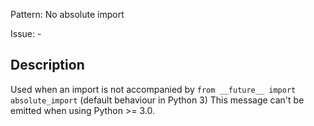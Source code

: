 Pattern: No absolute import

Issue: -

## Description

Used when an import is not accompanied by ``from __future__ import absolute_import`` (default behaviour in Python 3) This message can't be emitted when using Python >= 3.0.